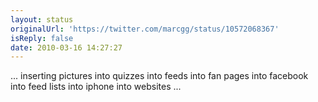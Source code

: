```yaml
---
layout: status
originalUrl: 'https://twitter.com/marcgg/status/10572068367'
isReply: false
date: 2010-03-16 14:27:27
---
```


... inserting pictures into quizzes into feeds into fan pages into facebook into feed lists into iphone into websites ...
